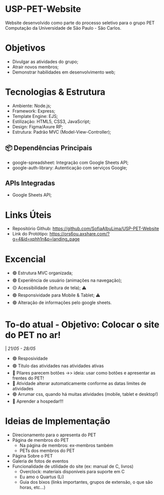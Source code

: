 # USP-PET-Website
Website desenvolvido como parte do processo seletivo para o grupo PET Computação da Universidade de São Paulo - São Carlos.

# Objetivos
- Divulgar as atividades do grupo;
- Atrair novos membros;
- Demonstrar habilidades em desenvolvimento web; 

# Tecnologias & Estrutura
- Ambiente: Node.js;
- Framework: Express;
- Template Engine: EJS;
- Estilização: HTML5, CSS3, JavaScript;
- Design: Figma/Axure RP;
- Estrutura: Padrão MVC (Model-View-Controller);

## 📦 Dependências Principais
- google-spreadsheet: Integração com Google Sheets API;
- google-auth-library: Autenticação com serviços Google;

## APIs Integradas
- Google Sheets API;

# Links Úteis
- Repositório Github: https://github.com/SofiaAlbuLima/USP-PET-Website
- Link do Protótipo: https://ors6ou.axshare.com/?g=4&id=xphh1n&p=landing_page

# Excencial
- 🟢 Estrutura MVC organizada;
- 🟢 Experiência de usuário (animações na navegação);
- 🟡 Acessibilidade (leitura de tela); ⚠️
- 🟢 Responsividade para Mobile & Tablet; ⚠️
- 🟢 Alteração de informações pelo google sheets.
    
# To-do atual - Objetivo: Colocar o site do PET no ar!
| *21/05 - 28/05*
- 🟢 Resposividade
- 🟢 Título das atividades nas atividades ativas
- 🔴 Pilares parecem botões ->> ideia: usar como botões e apresentar as frentes do PET!
- 🔴 Atividade alterar automaticamente conforme as datas limites de atividades
- 🟢 Arrumar css, quando há muitas atividades (mobile, tablet e desktop!)
- 🔴 Aprender a hospedar!!!


# Ideias de Implementação
- Direcionamento para o apresenta do PET
- Página de membros do PET
    - Na página de membros: ex-membros também
    - PETs dos membros do PET
- Página Sobre o PET
- Galeria de fotos de eventos
- Funcionalidade de utilidade do site (ex: manual de C, livros)
    - Overclock: materiais disponíveis para suporte em C
    - Eu amo o Quartus (Li)
    - Guia dos bixos (links importantes, grupos de extensão, o que são horas, etc...)